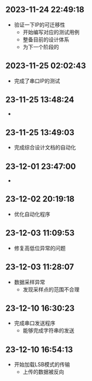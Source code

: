 ## 2023-11-24 22:49:18
* 验证一下IP的可迁移性
    * 开始编写对应的测试用例
    * 整备目前的设计体系
    * 为下一个阶段的

## 2023-11-25 02:02:43
* 完成了串口IP的测试  
## 23-11-25 13:48:24
* 
  
## 23-11-25 13:49:03
* 完成综合设计文档的自动化
  
## 23-12-01 23:47:00
* 
  
## 23-12-02 20:19:18
* 优化自动化程序
  
## 23-12-03 11:09:53
* 修复高低位异常的问题
  
## 23-12-03 11:28:07
* 数据采样异常
    * 发现采样点的范围不合理
  
## 23-12-10 16:30:23
* 完成串口发送程序
    * 能够完成字符串的发送
  
## 23-12-10 16:54:13
* 开始加载LSB模式的传输
    * 上传的数据被反向
